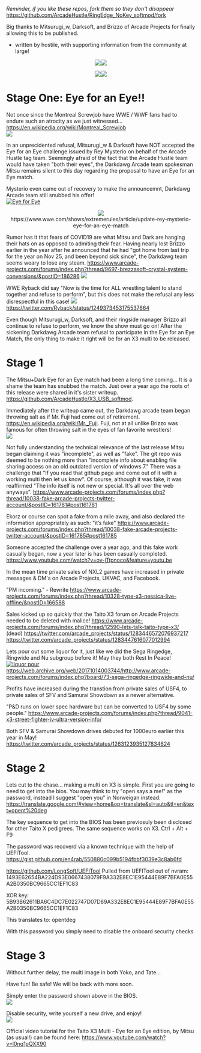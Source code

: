 *Reminder, if you like these repos, fork them so they don't disappear* 
https://github.com/ArcadeHustle/RingEdge_NoKey_softmod/fork

Big thanks to Mitsurugi_w, Darksoft, and Brizzo of Arcade Projects for finally allowing this to be published.
- written by hostile, with supporting information from the community at large!

<p align="center">
<img src="https://github.com/ArcadeHustle/X3_USB_softmod/blob/master/walsdawg.jpeg"><img src="https://github.com/ArcadeHustle/X3_USB_softmod/blob/master/darksoft.jpeg">
</p>

<p align="center">
  <img src="https://github.com/ArcadeHustle/X3_USB_softmod/blob/master/arcadeprojects.jpeg"><img src="https://github.com/ArcadeHustle/X3_USB_softmod/blob/master/brizzo.jpeg">
</p>

# Stage One: Eye for an Eye!!
Not once since the Montreal Screwjob have WWE / WWF fans had to endure such an atrocity as we just witnessed... https://en.wikipedia.org/wiki/Montreal_Screwjob<br>
<img src="https://github.com/ArcadeHustle/X3_Multi_Eye_for_an_Eye/blob/master/screwjob.jpg">

In an unprecidented refusal, Mitsurugi_w & Darksoft have NOT accepted the Eye for an Eye challenge issued by Rey Mysterio on behalf of the Arcade Hustle tag team. 
Seemingly afraid of the fact that the Arcade Hustle team would have taken "both their eyes", the Darkdawg Arcade team spokesman Mitsu remains silent to this day 
regarding the proposal to have an Eye for an Eye match. 

Mysterio even came out of recovery to make the announcemnt, Darkdawg Arcade team still snubbed his offer!<br>
[![Eye for Eye](http://img.youtube.com/vi/OIGluLvyM90/0.jpg)](https://www.youtube.com/watch?v=OIGluLvyM90)<br>

<p align="center">
  <img src="https://github.com/ArcadeHustle/X3_Multi_Eye_for_an_Eye/blob/master/rey.jpg"><br>https://www.wwe.com/shows/extremerules/article/update-rey-mysterio-eye-for-an-eye-match
</p>

Rumor has it that fears of COVID19 are what Mitsu and Dark are hanging their hats on as opposed to admiting their fear. Having nearly lost Brizzo earlier in the year after 
he announced that he had "got home from <his> last trip for the year on Nov 25, and <has> been beyond sick since", the Darkdawg team seems weary to lose any steam. 
https://www.arcade-projects.com/forums/index.php?thread/9697-brezzasoft-crystal-system-conversions/&postID=186286
<img src="https://github.com/ArcadeHustle/X3_Multi_Eye_for_an_Eye/blob/master/badbrizzo.png">

WWE Ryback did say "Now is the time for ALL wrestling talent to stand together and refuse to perform", but this does not make the refusal any less disrespectful in this case!
<img src="https://github.com/ArcadeHustle/X3_Multi_Eye_for_an_Eye/blob/master/ryback.png"><br>
https://twitter.com/Ryback/status/1249373453175537664

Even though Mitsurugi_w, Darksoft, and their ringside manager Brizzo all continue to refuse to perform, we know the show must go on! After the sickening Darkdawg Arcade team refusal to participate in the Eye for an Eye Match, the only thing to make it right will be for an X3 multi to be released.

# Stage 1 

The Mitsu+Dark Eye for an Eye match had been a long time coming... It is a shame the team has snubbed the match. Just over a year ago the roots of this release were shared in it's sister writeup. https://github.com/ArcadeHustle/X3_USB_softmod. 

Immediately after the writeup came out, the Darkdawg arcade team began throwing salt as if Mr. Fuji had come out of retirement. https://en.wikipedia.org/wiki/Mr._Fuji. Fuji, not at all unlike Brizzo was famous for often throwing salt in the eyes of fan favorite wrestlers!<br>
<img src="https://github.com/ArcadeHustle/X3_Multi_Eye_for_an_Eye/blob/master/fuji.jpg">

Not fully understanding the technical relevance of the last release Mitsu began claiming it was "incomplete", as well as "fake".
The git repo was deemed to be nothing more than "incomplete info about enabling file sharing access on an old outdated version of windows 7."
There was a challenge that "If you read that github page and come out of it with a working multi then let us know". 
Of course, although it was fake, it was reaffirmed "The info itself is not new or special. It's all over the web anyways". 
https://www.arcade-projects.com/forums/index.php?thread/10038-fake-arcade-projects-twitter-account/&postID=161781#post161781

Ekorz or course can spot a fake from a mile away, and also declared the information appropriately as such: "it’s fake"
https://www.arcade-projects.com/forums/index.php?thread/10038-fake-arcade-projects-twitter-account/&postID=161785#post161785

Someone accepted the challenge over a year ago, and this fake work casually began, now a year later is has been casually completed. 
https://www.youtube.com/watch?v=ov-jTtpnoco&feature=youtu.be

In the mean time private sales of NXL2 games have increased in private messages & DM's on Arcade Projects, UKVAC, and Facebook. 

"PM incoming." - Rewrite
https://www.arcade-projects.com/forums/index.php?thread/10328-type-x3-nessica-live-offline/&postID=166588

Sales kicked up so quickly that the Taito X3 forum on Arcade Projects needed to be deleted with malice! 
https://www.arcade-projects.com/forums/index.php?thread/12590-lets-talk-taito-type-x3/ (dead)
https://twitter.com/arcade_projects/status/1283446572076937217
https://twitter.com/arcade_projects/status/1283447616077012994
 
Lets pour out some liquor for it, just like we did the Sega Ringedge, Ringwide and Nu subgroup before it! May they both Rest In Peace!<br>
[![liquor pour](http://img.youtube.com/vi/oK9gLkXe0xw/0.jpg)](https://www.youtube.com/watch?v=oK9gLkXe0xw)<br>
https://web.archive.org/web/20171014003744/http://www.arcade-projects.com/forums/index.php?board/73-sega-ringedge-ringwide-and-nu/

Profits have increased during the transtion from private sales of USF4, to private sales of SFV and Samurai Showdown as a newer alternative. 

"P&D runs on lower spec hardware but can be converted to USF4 by some people."
https://www.arcade-projects.com/forums/index.php?thread/9041-x3-street-fighter-iv-ultra-version-info/

Both SFV & Samurai Showdown drives debuted for 1000euro earlier this year in May!
https://twitter.com/arcade_projects/status/1263123935127834624

# Stage 2 

Lets cut to the chase... making a multi on X3 is simple. First you are going to need to get into the bios. You may think to try "open says a me!" as the password, instead
I suggest "open you" in Norweigan instead. https://translate.google.com/#view=home&op=translate&sl=auto&tl=en&text=opent%20deg

The key sequence to get into the BIOS has been previosuly been disclosed for other Taito X pedigrees. The same sequence works on X3. 
Ctrl + Alt + F9

The password was recoverd via a known technique with the help of UEFITool. 
https://gist.github.com/en4rab/550880c099b5194fbbf3039e3c8ab6fd

https://github.com/LongSoft/UEFITool
Pulled from UEFITool out of nvram:
1493E62654BA224D93E0667438079F9A332E8EC1E95444E89F7BFA0E55A2B0350BC9665CC1EF1C83

XOR key:
5B93B62611BA6C4DC7E022747D07D89A332E8EC1E95444E89F7BFA0E55A2B0350BC9665CC1EF1C83

This translates to: opentdeg 

With this password you simply need to disable the onboard security checks 

<screenshot here>

# Stage 3 

Without further delay, the multi image in both Yoko, and Tate... 

Have fun! Be safe! We will be back with more soon.

Simply enter the password shown above in the BIOS.<br>
<img src="https://github.com/ArcadeHustle/X3_Multi_Eye_for_an_Eye/blob/master/IMG_1393.jpg">

Disable security, write yourself a new drive, and enjoy!<br>
<img src="https://github.com/ArcadeHustle/X3_Multi_Eye_for_an_Eye/blob/master/IMG_1394.jpg">
 
Official video tutorial for the Taito X3 Multi - Eye for an Eye edition, by Mitsu (as usual!) can be found here: https://www.youtube.com/watch?v=l0nq1pQXX90


